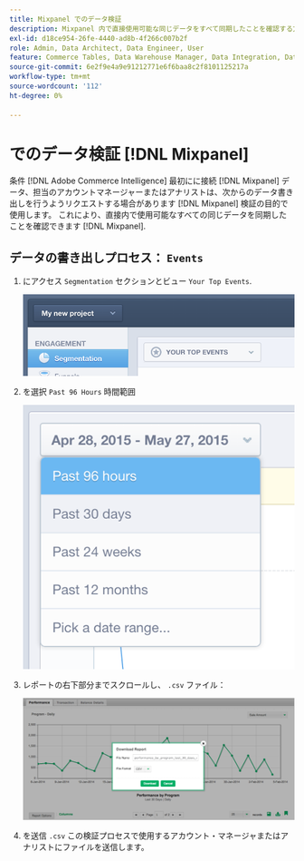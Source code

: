 ```yaml
---
title: Mixpanel でのデータ検証
description: Mixpanel 内で直接使用可能な同じデータをすべて同期したことを確認する方法を説明します。
exl-id: d18ce954-26fe-4440-ad8b-4f266c007b2f
role: Admin, Data Architect, Data Engineer, User
feature: Commerce Tables, Data Warehouse Manager, Data Integration, Data Import/Export
source-git-commit: 6e2f9e4a9e91212771e6f6baa8c2f8101125217a
workflow-type: tm+mt
source-wordcount: '112'
ht-degree: 0%

---
```


# でのデータ検証 [!DNL Mixpanel]

条件 [!DNL Adobe Commerce Intelligence] 最初にに接続 [!DNL Mixpanel] データ、担当のアカウントマネージャーまたはアナリストは、次からのデータ書き出しを行うようリクエストする場合があります [!DNL Mixpanel] 検証の目的で使用します。 これにより、直接内で使用可能なすべての同じデータを同期したことを確認できます [!DNL Mixpanel].

## データの書き出しプロセス： `Events`

1. にアクセス `Segmentation` セクションとビュー `Your Top Events`.

   ![](../../../assets/your-top-events.png)

1. を選択 `Past 96 Hours` 時間範囲

   ![](../../../assets/past-96-hours.png)

1. レポートの右下部分までスクロールし、 `.csv` ファイル：

   ![](../../../assets/export-csv-mixpanel.png)

1. を送信 `.csv` この検証プロセスで使用するアカウント・マネージャまたはアナリストにファイルを送信します。
